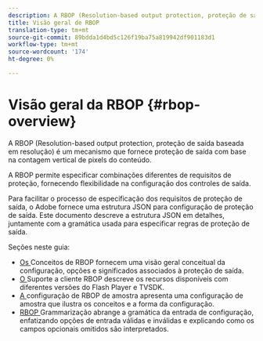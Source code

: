 ```yaml
---
description: A RBOP (Resolution-based output protection, proteção de saída baseada em resolução) é um mecanismo que fornece proteção de saída com base na contagem vertical de pixels do conteúdo.
title: Visão geral de RBOP
translation-type: tm+mt
source-git-commit: 89bdda1d4bd5c126f19ba75a819942df901183d1
workflow-type: tm+mt
source-wordcount: '174'
ht-degree: 0%

---
```



# Visão geral da RBOP {#rbop-overview}

A RBOP (Resolution-based output protection, proteção de saída baseada em resolução) é um mecanismo que fornece proteção de saída com base na contagem vertical de pixels do conteúdo.

A RBOP permite especificar combinações diferentes de requisitos de proteção, fornecendo flexibilidade na configuração dos controles de saída.

Para facilitar o processo de especificação dos requisitos de proteção de saída, o Adobe fornece uma estrutura JSON para configuração de proteção de saída. Este documento descreve a estrutura JSON em detalhes, juntamente com a gramática usada para especificar regras de proteção de saída.

Seções neste guia:

* [Os ](../RBOP/output-protection-concepts.md) Conceitos de RBOP fornecem uma visão geral conceitual da configuração, opções e significados associados à proteção de saída.
* [O ](../RBOP/client-support.md) Suporte a cliente RBOP descreve os recursos disponíveis com diferentes versões do Flash Player e TVSDK.
* [A ](../RBOP/sample-output-protection-config.md) configuração de RBOP de amostra apresenta uma configuração de amostra que ilustra os conceitos e a forma da configuração.
* [RBOP ](../RBOP/output-protection-grammar.md) Grammarização abrange a gramática da entrada de configuração, enfatizando opções de entrada válidas e inválidas e explicando como os campos opcionais omitidos são interpretados.

